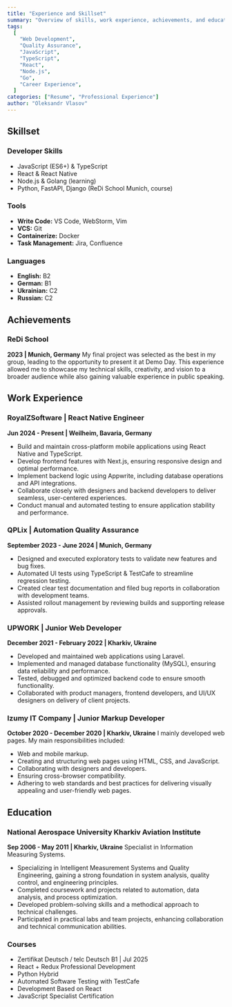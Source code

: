 ```yaml
---
title: "Experience and Skillset"
summary: "Overview of skills, work experience, achievements, and education."
tags:
  [
    "Web Development",
    "Quality Assurance",
    "JavaScript",
    "TypeScript",
    "React",
    "Node.js",
    "Go",
    "Career Experience",
  ]
categories: ["Resume", "Professional Experience"]
author: "Oleksandr Vlasov"
---
```


## Skillset

### Developer Skills
- JavaScript (ES6+) & TypeScript
- React & React Native
- Node.js & Golang (learning)
- Python, FastAPI, Django (ReDi School Munich, course)

### Tools

- **Write Code:** VS Code, WebStorm, Vim
- **VCS:** Git
- **Containerize:** Docker
- **Task Management:** Jira, Confluence

### Languages

- **English:** B2
- **German:** B1
- **Ukrainian:** C2
- **Russian:** C2

## Achievements

### ReDi School

**2023 | Munich, Germany**
My final project was selected as the best in my group, leading to the opportunity to present it at Demo Day. This experience allowed me to showcase my technical skills, creativity, and vision to a broader audience while also gaining valuable experience in public speaking.

## Work Experience

### RoyalZSoftware | React Native Engineer 

**Jun 2024 - Present | Weilheim, Bavaria, Germany**

- Build and maintain cross-platform mobile applications using React Native and TypeScript.
- Develop frontend features with Next.js, ensuring responsive design and optimal performance.
- Implement backend logic using Appwrite, including database operations and API integrations.
- Collaborate closely with designers and backend developers to deliver seamless, user-centered experiences.
- Conduct manual and automated testing to ensure application stability and performance.

### QPLix | Automation Quality Assurance

**September 2023 - June 2024 | Munich, Germany**

- Designed and executed exploratory tests to validate new features and bug fixes.
- Automated UI tests using TypeScript & TestCafe to streamline regression testing.
- Created clear test documentation and filed bug reports in collaboration with development teams.
- Assisted rollout management by reviewing builds and supporting release approvals.

### UPWORK | Junior Web Developer

**December 2021 - February 2022 | Kharkiv, Ukraine**

- Developed and maintained web applications using Laravel.
- Implemented and managed database functionality (MySQL), ensuring data reliability and performance.
- Tested, debugged and optimized backend code to ensure smooth functionality.
- Collaborated with product managers, frontend developers, and UI/UX designers on delivery of client projects.

### Izumy IT Company | Junior Markup Developer

**October 2020 - December 2020 | Kharkiv, Ukraine**
I mainly developed web pages. My main responsibilities included:

- Web and mobile markup.
- Creating and structuring web pages using HTML, CSS, and JavaScript.
- Collaborating with designers and developers.
- Ensuring cross-browser compatibility.
- Adhering to web standards and best practices for delivering visually appealing and user-friendly web pages.

## Education

### National Aerospace University Kharkiv Aviation Institute

**Sep 2006 - May 2011 | Kharkiv, Ukraine**
Specialist in Information Measuring Systems.

- Specializing in Intelligent Measurement Systems and Quality Engineering, gaining a strong foundation in system analysis, quality control, and engineering principles.
- Completed coursework and projects related to automation, data analysis, and process optimization.
- Developed problem-solving skills and a methodical approach to technical challenges.
- Participated in practical labs and team projects, enhancing collaboration and technical communication abilities.

### Courses

- Zertifikat Deutsch / telc Deutsch B1 | Jul 2025
- React + Redux Professional Development
- Python Hybrid
- Automated Software Testing with TestCafe
- Development Based on React
- JavaScript Specialist Certification
